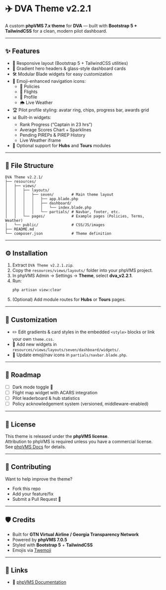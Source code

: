 # ✈️ DVA Theme v2.2.1

A custom **phpVMS 7.x theme** for **DVA** — built with **Bootstrap 5 + TailwindCSS** for a clean, modern pilot dashboard.

---

## ✨ Features
- 🚀 Responsive layout (Bootstrap 5 + TailwindCSS utilities)
- 🌈 Gradient hero headers & glass-style dashboard cards
- 🛠 Modular Blade widgets for easy customization
- 🎨 Emoji-enhanced navigation icons:
  - 📜 Policies
  - 🛫 Flights
  - 👤 Profile
  - 🌦️ Live Weather
- 🏆 Pilot profile styling: avatar ring, chips, progress bar, awards grid
- 📊 Built-in widgets:
  - Rank Progress (“Captain in 23 hrs”)
  - Average Scores Chart + Sparklines
  - Pending PIREPs & PIREP History
  - Live Weather iframe
- 📍 Optional support for **Hubs** and **Tours** modules

---

## 📂 File Structure
```
DVA Theme v2.2.1/
├── resources/
│   ├── views/
│   │   ├── layouts/
│   │   │   ├── seven/        # Main theme layout
│   │   │   │   ├── app.blade.php
│   │   │   │   ├── dashboard/
│   │   │   │   │   └── index.blade.php
│   │   │   │   └── partials/ # Navbar, footer, etc.
│   │   └── pages/            # Example pages (Policies, Terms, Weather)
│   └── public/               # CSS/JS/images
├── README.md
└── composer.json             # Theme definition
```

---

## ⚙️ Installation
1. Extract `DVA Theme v2.2.1.zip`.
2. Copy the `resources/views/layouts/` folder into your phpVMS project.
3. In phpVMS Admin → Settings → **Theme**, select **dva_v2.2.1**.
4. Run:
   ```bash
   php artisan view:clear
   ```
5. (Optional) Add module routes for **Hubs** or **Tours** pages.

---

## 📝 Customization
- ✏️ Edit gradients & card styles in the embedded `<style>` blocks or link your own `theme.css`.
- 🔧 Add new widgets in `resources/views/layouts/seven/dashboard/widgets/`.
- 🎨 Update emoji/nav icons in `partials/navbar.blade.php`.

---

## 🚀 Roadmap
- [ ] Dark mode toggle 🌙
- [ ] Flight map widget with ACARS integration
- [ ] Pilot leaderboard & hub statistics
- [ ] Policy acknowledgement system (versioned, middleware-enabled)

---

## 📜 License
This theme is released under the **phpVMS license**.  
Attribution to phpVMS is required unless you have a commercial license.  
See [phpVMS Docs](https://docs.phpvms.net/#license) for details.

---

## 🤝 Contributing
Want to help improve the theme?  
- Fork this repo  
- Add your feature/fix  
- Submit a Pull Request 🚀  

---

## 🛡️ Credits
- Built for **GTN Virtual Airline / Georgia Transparency Network**
- Powered by **phpVMS 7.0.5**
- Styled with **Bootstrap 5** + **TailwindCSS**
- Emojis via [Twemoji](https://twemoji.twitter.com/)

---

## 🔗 Links 
- 📖 [phpVMS Documentation](https://docs.phpvms.net)  
